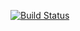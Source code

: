 [![Build Status](https://travis-ci.org/hugocarreira/ask.svg?branch=master)](https://travis-ci.org/hugocarreira/ask)